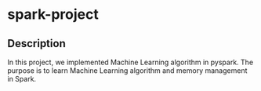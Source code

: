 # spark-project

## Description
In this project, we implemented Machine Learning algorithm in pyspark. 
The purpose is to learn Machine Learning algorithm and memory management in Spark.
